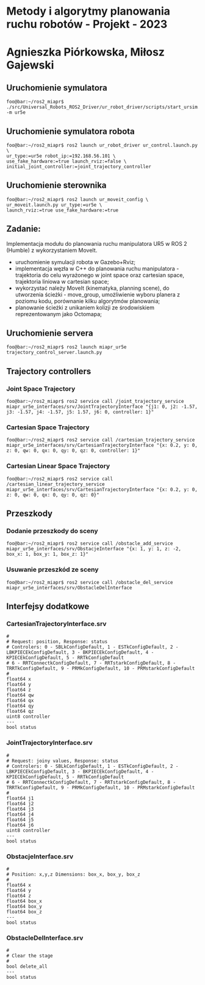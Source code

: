 # Metody i algorytmy planowania ruchu robotów - Projekt - 2023
# Agnieszka Piórkowska, Miłosz Gajewski
## Uruchomienie symulatora
```console
foo@bar:~/ros2_miapr$ ./src/Universal_Robots_ROS2_Driver/ur_robot_driver/scripts/start_ursim.sh -m ur5e
```
## Uruchomienie symulatora robota
```console
foo@bar:~/ros2_miapr$ ros2 launch ur_robot_driver ur_control.launch.py \ 
ur_type:=ur5e robot_ip:=192.168.56.101 \
use_fake_hardware:=true launch_rviz:=false \
initial_joint_controller:=joint_trajectory_controller
```
## Uruchomienie sterownika
```console
foo@bar:~/ros2_miapr$ ros2 launch ur_moveit_config \
ur_moveit.launch.py ur_type:=ur5e \
launch_rviz:=true use_fake_hardware:=true
```
## Zadanie:
Implementacja modułu do planowania ruchu manipulatora UR5 w ROS 2 (Humble) z wykorzystaniem MoveIt.
- uruchomienie symulacji robota w Gazebo+Rviz;
- implementacja węzła w C++ do planowania ruchu manipulatora - trajektoria do celu wyrażonego w joint space oraz cartesian space, trajektoria liniowa w cartesian space;
- wykorzystać należy MoveIt (kinematyka, planning scene), do utworzenia ścieżki - move_group,  umożliwienie wyboru planera z poziomu kodu, porównanie kilku algorytmów planowania;   
- planowanie ścieżki z unikaniem kolizji ze środowiskiem reprezentowanym jako Octomapa;

## Uruchomienie servera
```console
foo@bar:~/ros2_miapr$ ros2 launch miapr_ur5e trajectory_control_server.launch.py
``` 

## Trajectory controllers
### Joint Space Trajectory
```console
foo@bar:~/ros2_miapr$ ros2 service call /joint_trajectory_service miapr_ur5e_interfaces/srv/JointTrajectoryInterface "{j1: 0, j2: -1.57, j3: -1.57, j4: -1.57, j5: 1.57, j6: 0, controller: 1}"
```

### Cartesian Space Trajectory
```console
foo@bar:~/ros2_miapr$ ros2 service call /cartesian_trajectory_service miapr_ur5e_interfaces/srv/CartesianTrajectoryInterface "{x: 0.2, y: 0, z: 0, qw: 0, qx: 0, qy: 0, qz: 0, controller: 1}"
```

### Cartesian Linear Space Trajectory
```console
foo@bar:~/ros2_miapr$ ros2 service call /cartesian_linear_trajectory_service miapr_ur5e_interfaces/srv/CartesianTrajectoryInterface "{x: 0.2, y: 0, z: 0, qw: 0, qx: 0, qy: 0, qz: 0}"
```
## Przeszkody

### Dodanie przeszkody do sceny
```console
foo@bar:~/ros2_miapr$ ros2 service call /obstacle_add_service miapr_ur5e_interfaces/srv/ObstacjeInterface "{x: 1, y: 1, z: -2, box_x: 1, box_y: 1, box_z: 1}"
```

### Usuwanie przeszkód ze sceny
```console
foo@bar:~/ros2_miapr$ ros2 service call /obstacle_del_service miapr_ur5e_interfaces/srv/ObstacleDelInterface
```

## Interfejsy dodatkowe
### CartesianTrajectoryInterface.srv
```console
# 
# Request: position, Response: status
# Controlers: 0 - SBLkConfigDefault, 1 - ESTkConfigDefault, 2 - LBKPIECEkConfigDefault, 3 - BKPIECEkConfigDefault, 4 - KPIECEkConfigDefault, 5 - RRTkConfigDefault
# 6 - RRTConnectkConfigDefault, 7 - RRTstarkConfigDefault, 8 - TRRTkConfigDefault, 9 - PRMkConfigDefault, 10 - PRMstarkConfigDefault
# 
float64 x
float64 y
float64 z
float64 qw
float64 qx
float64 qy
float64 qz
uint8 controller
---
bool status
```
### JointTrajectoryInterface.srv
```console
# 
# Request: joiny values, Response: status
# Controlers: 0 - SBLkConfigDefault, 1 - ESTkConfigDefault, 2 - LBKPIECEkConfigDefault, 3 - BKPIECEkConfigDefault, 4 - KPIECEkConfigDefault, 5 - RRTkConfigDefault
# 6 - RRTConnectkConfigDefault, 7 - RRTstarkConfigDefault, 8 - TRRTkConfigDefault, 9 - PRMkConfigDefault, 10 - PRMstarkConfigDefault
# 
float64 j1
float64 j2
float64 j3
float64 j4
float64 j5
float64 j6
uint8 controller
---
bool status
```
### ObstacjeInterface.srv
```console
# 
# Position: x,y,z Dimensions: box_x, box_y, box_z
# 
float64 x
float64 y
float64 z
float64 box_x
float64 box_y
float64 box_z
---
bool status
```
### ObstacleDelInterface.srv
```console
# 
# Clear the stage
# 
bool delete_all
---
bool status
```